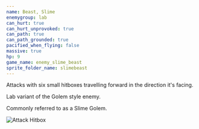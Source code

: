 ```yaml
---
name: Beast, Slime
enemygroup: lab
can_hurt: true
can_hurt_unprovoked: true
can_path: true
can_path_grounded: true
pacified_when_flying: false
massive: true
hp: 9
game_name: enemy_slime_beast
sprite_folder_name: slimebeast
---
```


Attacks with six small hitboxes travelling forward in the direction it's facing.

Lab variant of the Golem style enemy.

Commonly referred to as a Slime Golem.

![Attack Hitbox](assets/img/enemies/beast-slime-hitbox.png)